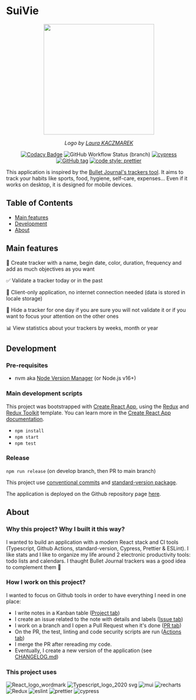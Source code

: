 # SuiVie

<div align="center">
  <img src="https://user-images.githubusercontent.com/20704943/167381575-94f28897-0e11-40c9-a8db-5d00e90166ae.png" width=300 style="margin:auto"/>
  <p><i>
    Logo by <a href="https://laurakaczmarek.fr">Laura KACZMAREK</a>
  </i></p>

[![Codacy Badge](https://app.codacy.com/project/badge/Grade/9f4ce0a620d94a07aad5190f009b9b79)](https://www.codacy.com/gh/Clm-Roig/suivie/dashboard?utm_source=github.com&utm_medium=referral&utm_content=Clm-Roig/suivie&utm_campaign=Badge_Grade)
![GitHub Workflow Status (branch)](https://img.shields.io/github/actions/workflow/status/clm-roig/suivie/build_test.yml?branch=develop)
[![cypress](https://img.shields.io/endpoint?url=https://dashboard.cypress.io/badge/detailed/i4ns1y&style=flat&logo=cypress)](https://dashboard.cypress.io/projects/i4ns1y/runs)
[![GitHub tag](https://img.shields.io/github/tag/clm-roig/suivie?include_prereleases=&sort=semver&color=blue)](https://github.com/clm-roig/suivie/releases/)
[![code style: prettier](https://img.shields.io/badge/code_style-prettier-yellow.svg)](https://github.com/prettier/prettier)

</div>
  
This application is inspired by the [Bullet Journal's trackers tool](https://diaryofajournalplanner.com/bullet-journal-habit-tracker/). It aims to track your habits like sports, food, hygiene, self-care, expenses... Even if it works on desktop, it is designed for mobile devices.

## Table of Contents

- [Main features](#main-features)
- [Development](#development)
- [About](#about)

## Main features

📄 Create tracker with a name, begin date, color, duration, frequency and add as much objectives as you want

✅ Validate a tracker today or in the past

🚀 Client-only application, no internet connection needed (data is stored in locale storage)

👻 Hide a tracker for one day if you are sure you will not validate it or if you want to focus your attention on the other ones

📊 View statistics about your trackers by weeks, month or year

## Development

### Pre-requisites

- nvm aka [Node Version Manager](https://github.com/nvm-sh/nvm) (or Node.js v16+)

### Main development scripts

This project was bootstrapped with [Create React App](https://github.com/facebook/create-react-app), using the [Redux](https://redux.js.org/) and [Redux Toolkit](https://redux-toolkit.js.org/) template. You can learn more in the [Create React App documentation](https://facebook.github.io/create-react-app/docs/getting-started).

- `npm install`
- `npm start`
- `npm test`

### Release

`npm run release` (on develop branch, then PR to main branch)

This project use [conventional commits](https://www.conventionalcommits.org/en/v1.0.0/) and [standard-version package](https://github.com/conventional-changelog/standard-version).

The application is deployed on the Github repository page [here](https://clm-roig.github.io/suivie).

## About

### Why this project? Why I built it this way?

I wanted to build an application with a modern React stack and CI tools (Typescript, Github Actions, standard-version, Cypress, Prettier & ESLint). I like stats and I like to organize my life around 2 electronic productivity tools: todo lists and calendars. I thaught Bullet Journal trackers was a good idea to complement them 🙂

### How I work on this project?

I wanted to focus on Github tools in order to have everything I need in one place:

- I write notes in a Kanban table ([Project tab](https://github.com/Clm-Roig/suivie/projects?type=beta))
- I create an issue related to the note with details and labels ([Issue tab](https://github.com/Clm-Roig/suivie/issues))
- I work on a branch and I open a Pull Request when it's done ([PR tab](https://github.com/Clm-Roig/suivie/pulls))
- On the PR, the test, linting and code security scripts are run ([Actions tab](https://github.com/Clm-Roig/suivie/actions))
- I merge the PR after rereading my code.
- Eventually, I create a new version of the application (see [CHANGELOG.md](https://github.com/Clm-Roig/suivie/blob/develop/CHANGELOG.md))

### This project uses

![React_logo_wordmark](https://user-images.githubusercontent.com/20704943/164058596-3816998c-7d62-4ac9-89ce-e46cb61213db.png)
![Typescript_logo_2020 svg](https://user-images.githubusercontent.com/20704943/164058603-56bfd228-bfd1-4112-9931-055d48ef0b27.png)
![mui](https://user-images.githubusercontent.com/20704943/164058591-79c197bf-b4b4-4b5d-88ac-17c97de793d5.png)
![recharts](https://user-images.githubusercontent.com/20704943/164058599-affd54c1-d7a8-4980-a142-5a0f1b4c8a95.png)
![Redux](https://user-images.githubusercontent.com/20704943/164058602-b96af456-1e2b-4895-a12e-11b8084dc432.png)
![eslint](https://user-images.githubusercontent.com/20704943/164058589-a52b0210-1f47-4d8e-a04a-3eff1976dcb7.png)
![prettier](https://user-images.githubusercontent.com/20704943/164058595-b2912e5f-1eaa-4200-9cc6-4b84b23804f6.png)
![cypress](https://user-images.githubusercontent.com/20704943/174458261-43b98d1c-121c-4750-af50-00f50f87892e.png)
